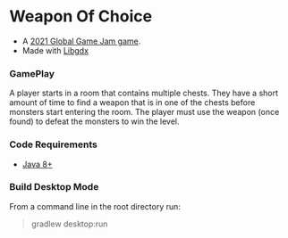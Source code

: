 # Weapon Of Choice
* A [2021 Global Game Jam game](https://globalgamejam.org/2021/games/weapon-choice-5).
* Made with [Libgdx](https://libgdx.badlogicgames.com/)

### GamePlay
A player starts in a room that contains multiple chests.  They have a short amount
of time to find a weapon that is in one of the chests before monsters start entering the room.
The player must use the weapon (once found) to defeat the monsters to win the level.

### Code Requirements
* [Java 8+](https://docs.aws.amazon.com/corretto/latest/corretto-8-ug/downloads-list.html)

### Build Desktop Mode
From a command line in the root directory run:
>gradlew desktop:run
